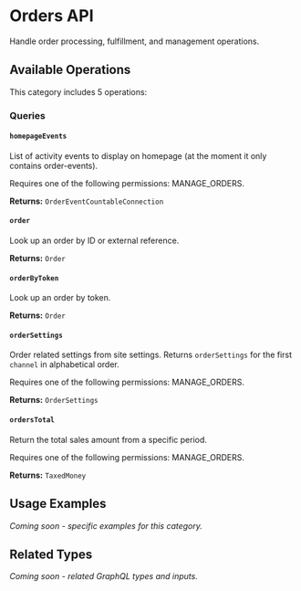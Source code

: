 # Orders API

Handle order processing, fulfillment, and management operations.

## Available Operations

This category includes 5 operations:

### Queries

#### `homepageEvents`

List of activity events to display on homepage (at the moment it only contains order-events).
  
  Requires one of the following permissions: MANAGE_ORDERS.

**Returns:** `OrderEventCountableConnection`

#### `order`

Look up an order by ID or external reference.

**Returns:** `Order`

#### `orderByToken`

Look up an order by token.

**Returns:** `Order`

#### `orderSettings`

Order related settings from site settings. Returns `orderSettings` for the first `channel` in alphabetical order.
  
  Requires one of the following permissions: MANAGE_ORDERS.

**Returns:** `OrderSettings`

#### `ordersTotal`

Return the total sales amount from a specific period.
  
  Requires one of the following permissions: MANAGE_ORDERS.

**Returns:** `TaxedMoney`

## Usage Examples

*Coming soon - specific examples for this category.*

## Related Types

*Coming soon - related GraphQL types and inputs.*
